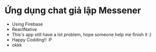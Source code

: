 # Ứng dụng chat giả lập Messener 
- Using Firebase
- ReactNative
- This's app still have a lot problem, hope someone help me finish it :)
- Happy Codding!! :P
- okkk